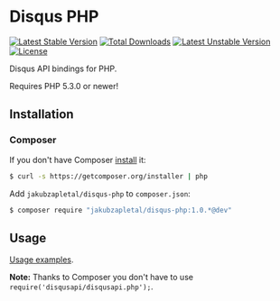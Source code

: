 # Disqus PHP

[![Latest Stable Version](https://poser.pugx.org/jakubzapletal/disqus-php/v/stable.png)](https://packagist.org/packages/jakubzapletal/disqus-php)
[![Total Downloads](https://poser.pugx.org/jakubzapletal/disqus-php/downloads.png)](https://packagist.org/packages/jakubzapletal/disqus-php)
[![Latest Unstable Version](https://poser.pugx.org/jakubzapletal/disqus-php/v/unstable.png)](https://packagist.org/packages/jakubzapletal/disqus-php)
[![License](https://poser.pugx.org/jakubzapletal/disqus-php/license.png)](https://packagist.org/packages/jakubzapletal/disqus-php)

Disqus API bindings for PHP.

Requires PHP 5.3.0 or newer!

## Installation

### Composer

If you don't have Composer [install](http://getcomposer.org/doc/00-intro.md#installation) it:

```bash
$ curl -s https://getcomposer.org/installer | php
```

Add `jakubzapletal/disqus-php` to `composer.json`:

```bash
$ composer require "jakubzapletal/disqus-php:1.0.*@dev"
```


## Usage

[Usage examples](README.rst).

**Note:** Thanks to Composer you don't have to use `require('disqusapi/disqusapi.php');`.
